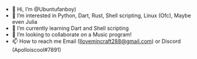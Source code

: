 - 👋 Hi, I’m @Ubuntufanboy)
- 👀 I’m interested in Python, Dart, Rust, Shell scripting, Linux (Ofc), Maybe even Julia
- 🌱 I’m currently learning Dart and Shell scripting
- 💞️ I’m looking to collaborate on a Music program!
- 📫 How to reach me Email (Ilovemincraft288@gmail.com) or Discord (Apolloiscool#7891)

<!---
Ubuntufanboy/Ubuntufanboy is a ✨ special ✨ repository because its `README.md` (this file) appears on your GitHub profile.
You can click the Preview link to take a look at your changes.
--->
